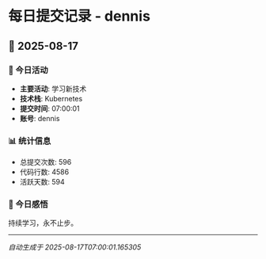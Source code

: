 # 每日提交记录 - dennis

## 📅 2025-08-17

### 🎯 今日活动
- **主要活动**: 学习新技术
- **技术栈**: Kubernetes
- **提交时间**: 07:00:01
- **账号**: dennis

### 📊 统计信息
- 总提交次数: 596
- 代码行数: 4586
- 活跃天数: 594

### 💭 今日感悟
持续学习，永不止步。

---
*自动生成于 2025-08-17T07:00:01.165305*
